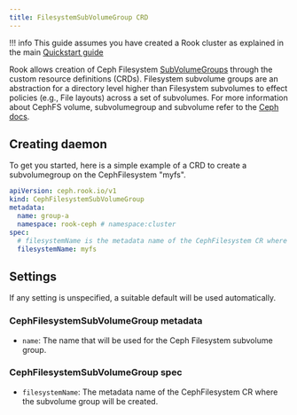 ```yaml
---
title: FilesystemSubVolumeGroup CRD
---
```


!!! info
    This guide assumes you have created a Rook cluster as explained in the main [Quickstart guide](../../Getting-Started/quickstart.md)

Rook allows creation of Ceph Filesystem [SubVolumeGroups](https://docs.ceph.com/en/latest/cephfs/fs-volumes/#fs-subvolume-groups) through the custom resource definitions (CRDs).
Filesystem subvolume groups are an abstraction for a directory level higher than Filesystem subvolumes to effect policies (e.g., File layouts) across a set of subvolumes.
For more information about CephFS volume, subvolumegroup and subvolume refer to the [Ceph docs](https://docs.ceph.com/en/latest/cephfs/fs-volumes/#fs-volumes-and-subvolumes).

## Creating daemon

To get you started, here is a simple example of a CRD to create a subvolumegroup on the CephFilesystem "myfs".

```yaml
apiVersion: ceph.rook.io/v1
kind: CephFilesystemSubVolumeGroup
metadata:
  name: group-a
  namespace: rook-ceph # namespace:cluster
spec:
  # filesystemName is the metadata name of the CephFilesystem CR where the subvolume group will be created
  filesystemName: myfs
```

## Settings

If any setting is unspecified, a suitable default will be used automatically.

### CephFilesystemSubVolumeGroup metadata

- `name`: The name that will be used for the Ceph Filesystem subvolume group.

### CephFilesystemSubVolumeGroup spec

- `filesystemName`: The metadata name of the CephFilesystem CR where the subvolume group will be created.
